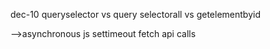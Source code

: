 dec-10
queryselector vs query selectorall vs getelementbyid

-->asynchronous js
settimeout
fetch api calls
